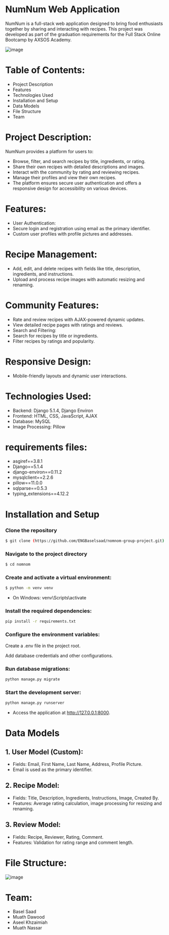 # NumNum Web Application

NumNum is a full-stack web application designed to bring food enthusiasts together by sharing and interacting with recipes.
This project was developed as part of the graduation requirements for the Full Stack Online Bootcamp by AXSOS Academy.

![image](https://github.com/user-attachments/assets/f4fc1184-bcac-470a-ad1c-6e64b5135d2b)

# Table of Contents:

* Project Description
* Features
* Technologies Used
* Installation and Setup
* Data Models
* File Structure
* Team


# Project Description:

NumNum provides a platform for users to:

* Browse, filter, and search recipes by title, ingredients, or rating.
* Share their own recipes with detailed descriptions and images.
* Interact with the community by rating and reviewing recipes.
* Manage their profiles and view their own recipes.
* The platform ensures secure user authentication and offers a responsive design for accessibility on various devices.


# Features:

* User Authentication:
* Secure login and registration using email as the primary identifier.
* Custom user profiles with profile pictures and addresses.



# Recipe Management:

* Add, edit, and delete recipes with fields like title, description, ingredients, and instructions.
* Upload and process recipe images with automatic resizing and renaming.


# Community Features:

* Rate and review recipes with AJAX-powered dynamic updates.
* View detailed recipe pages with ratings and reviews.
* Search and Filtering:
* Search for recipes by title or ingredients.
* Filter recipes by ratings and popularity.


# Responsive Design:

* Mobile-friendly layouts and dynamic user interactions.


# Technologies Used:

* Backend: Django 5.1.4, Django Environ
* Frontend: HTML, CSS, JavaScript, AJAX
* Database: MySQL
* Image Processing: Pillow

# requirements files:

* asgiref==3.8.1
* Django==5.1.4
* django-environ==0.11.2
* mysqlclient==2.2.6
* pillow==11.0.0
* sqlparse==0.5.3
* typing_extensions==4.12.2


# Installation and Setup

### Clone the repository

```bash
$ git clone (https://github.com/ENGBaselsaad/nomnom-group-project.git)
```

### Navigate to the project directory

```bash
$ cd nomnom
```

### Create and activate a virtual environment:

```bash
$ python -m venv venv
```
* On Windows: venv\Scripts\activate


### Install the required dependencies:

```bash
pip install -r requirements.txt
```

### Configure the environment variables:

Create a .env file in the project root.

Add database credentials and other configurations.


### Run database migrations:

```bash
python manage.py migrate
```

### Start the development server:

```bash
python manage.py runserver
```

* Access the application at http://127.0.0.1:8000.


# Data Models

## 1. User Model (Custom):

* Fields: Email, First Name, Last Name, Address, Profile Picture.
* Email is used as the primary identifier.



## 2. Recipe Model:

* Fields: Title, Description, Ingredients, Instructions, Image, Created By.
* Features: Average rating calculation, image processing for resizing and renaming.


## 3. Review Model:

* Fields: Recipe, Reviewer, Rating, Comment.
* Features: Validation for rating range and comment length.


# File Structure:

![image](https://github.com/user-attachments/assets/41f3e132-a3d7-4225-8465-642230a9d249)



# Team:
* Basel Saad
* Muath Dawood
* Aseel Khzaimiah
* Muath Nassar
